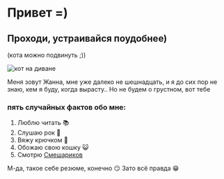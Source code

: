 # Привет =)
## Проходи, устраивайся поудобнее)
(кота можно подвинуть ;))

![кот на диване](https://thumbs.dreamstime.com/b/оранжевый-кот-спать-на-диване-с-длинным-хвостом-и-полосы-183333884.jpg)

Меня зовут Жанна, мне уже далеко не шешнадцать, и я до сих пор не знаю, кем я буду, когда вырасту..
Но не будем о грустном, вот тебе

### пять случайных фактов обо мне:
1. Люблю читать 📚
2. Слушаю рок 🤘
3. Вяжу крючком 🧶
4. Обожаю свою кошку 😺
5. Смотрю [Смешариков](https://www.youtube.com/watch?v=R9jNaVOGt3c)

М-да, такое себе резюме, конечно 😏
Зато всё правда 😁